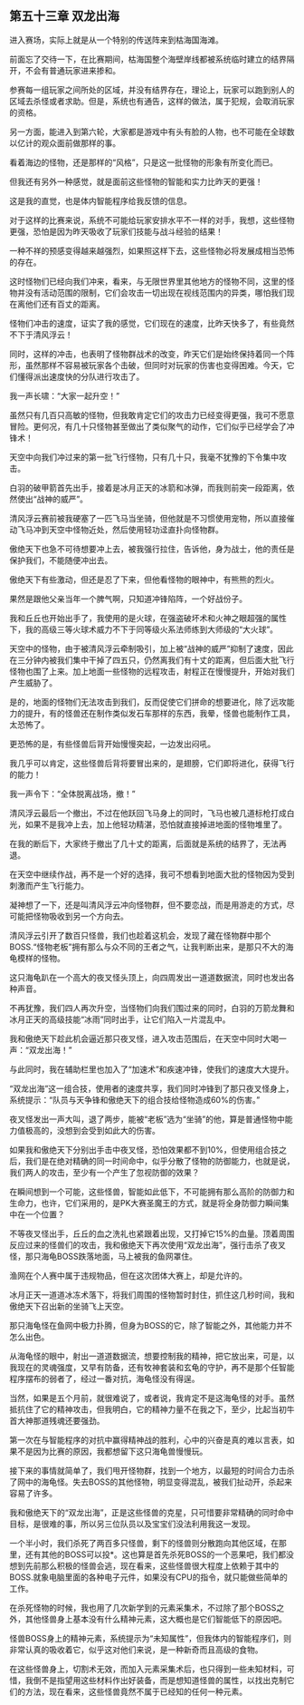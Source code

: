 ## 第五十三章 双龙出海

进入赛场，实际上就是从一个特别的传送阵来到枯海国海滩。

前面忘了交待一下，在比赛期间，枯海国整个海壁岸线都被系统临时建立的结界隔开，不会有普通玩家进来掺和。

参赛每一组玩家之间所处的区域，并没有结界存在，理论上，玩家可以跑到别人的区域去杀怪或者求助。但是，系统也有通告，这样的做法，属于犯规，会取消玩家的资格。

另一方面，能进入到第六轮，大家都是游戏中有头有脸的人物，也不可能在全球数以亿计的观众面前做那样的事。

看着海边的怪物，还是那样的“风格”，只是这一批怪物的形象有所变化而已。

但我还有另外一种感觉，就是面前这些怪物的智能和实力比昨天的更强！

这是我的直觉，也是体内智能程序给我反馈的信息。

对于这样的比赛来说，系统不可能给玩家安排水平不一样的对手，我想，这些怪物更强，恐怕是因为昨天吸收了玩家们技能与战斗经验的结果！

一种不祥的预感变得越来越强烈，如果照这样下去，这些怪物必将发展成相当恐怖的存在。

这时怪物们已经向我们冲来，看来，与无限世界里其他地方的怪物不同，这里的怪物并没有活动范围的限制，它们会攻击一切出现在视线范围内的异类，哪怕我们现在离他们还有百丈的距离。

怪物们冲击的速度，证实了我的感觉，它们现在的速度，比昨天快多了，有些竟然不下于清风浮云！

同时，这样的冲击，也表明了怪物群战术的改变，昨天它们是始终保持着同一个阵形，虽然那样不容易被玩家各个击破，但同时对玩家的伤害也变得困难。今天，它们懂得派出速度快的分队进行攻击了。

我一声长啸：“大家一起升空！”

虽然只有几百只高敏的怪物，但我敢肯定它们的攻击力已经变得更强，我可不愿意冒险。更何况，有几十只怪物甚至做出了类似聚气的动作，它们似乎已经学会了冲锋术！

天空中向我们冲过来的第一批飞行怪物，只有几十只，我毫不犹豫的下令集中攻击。

白羽的破甲箭首先出手，接着是冰月正天的冰箭和冰弹，而我则前突一段距离，依然使出“战神的威严”。

清风浮云赛前被我硬塞了一匹飞马当坐骑，但他就是不习惯使用宠物，所以直接催动飞马冲到天空中怪物近处，然后使用轻功迳直扑向怪物群。

傲绝天下也急不可待想要冲上去，被我强行拉住，告诉他，身为战士，他的责任是保护我们，不能随便冲出去。

傲绝天下有些激动，但还是忍了下来，但他看怪物的眼神中，有熊熊的烈火。

果然是跟他父亲当年一个脾气啊，只知道冲锋陷阵，一个好战份子。

我和丘丘也开始出手了，我使用的是火球，在强盗破坏术和火神之眼超强的属性下，我的高级三等火球术威力不下于同等级火系法师练到大师级的“大火球”。

天空中的怪物，由于被清风浮云牵制吸引，加上被“战神的威严”抑制了速度，因此在三分钟内被我们集中干掉了四五只，仍然离我们有十丈的距离，但后面大批飞行怪物也围了上来。加上地面一些怪物的远程攻击，射程正在慢慢提升，开始对我们产生威胁了。

是的，地面的怪物们无法攻击到我们，反而促使它们拼命的想要进化，除了远攻能力的提升，有的怪兽还在制作类似发石车那样的东西，我晕，怪兽也能制作工具，太恐怖了。

更恐怖的是，有些怪兽后背开始慢慢突起，一边发出闷吼。

我几乎可以肯定，这些怪兽后背将要冒出来的，是翅膀，它们即将进化，获得飞行的能力！

我一声令下：“全体脱离战场，撤！”

清风浮云最后一个撤出，不过在他跃回飞马身上的同时，飞马也被几道标枪打成白光，如果不是我冲上去，加上他轻功精湛，恐怕就直接掉进地面的怪物堆里了。

在我的断后下，大家终于撤出了几十丈的距离，后面就是系统的结界了，无法再退。

在天空中继续作战，再不是一个好的选择，我可不想看到地面大批的怪物因为受到刺激而产生飞行能力。

凝神想了一下，还是叫清风浮云冲向怪物群，但不要恋战，而是用游走的方式，尽可能把怪物吸收到另一个方向去。

清风浮云引开了数百只怪兽，我们也趁着这机会，发现了藏在怪物群中那个BOSS.“怪物老板”拥有那么与众不同的王者之气，让我判断出来，是那只不大的海龟模样的怪物。

这只海龟趴在一个高大的夜叉怪头顶上，向四周发出一道道数据流，同时也发出各种声音。

不再犹豫，我们四人再次升空，当怪物们向我们围过来的同时，白羽的万箭龙舞和冰月正天的高级技能“冰雨”同时出手，让它们陷入一片混乱中。

我和傲绝天下趁此机会逼近那只夜叉怪，进入攻击范围后，在天空中同时大喝一声：“双龙出海！”

与此同时，我在辅助栏里也加入了“加速术”和疾速冲锋，使我们的速度大大提升。

“双龙出海”这一组合技，使用者的速度共享，我们同时冲锋到了那只夜叉怪身上，系统提示：“队员与天争锋和傲绝天下的组合技给怪物造成60%的伤害。”

夜叉怪发出一声大叫，退了两步，能被“老板”选为“坐骑”的他，算是普通怪物中能力值极高的，没想到会受到如此大的伤害。

如果我和傲绝天下分别出手击中夜叉怪，恐怕效果都不到10%，但使用组合技之后，我们是在绝对精确的同一时间命中，似乎分散了怪物的防御能力，也就是说，我们两人的攻击，至少有一个产生了忽视防御的效果？

在瞬间想到一个可能，这些怪兽，智能如此低下，不可能拥有那么高阶的防御力和生命力，也许，它们采用的，是PK大赛圣魔王的方式，就是将全身防御力瞬间集中在一个位置？

不等夜叉怪出手，丘丘的血之洗礼也紧跟着出现，又打掉它15%的血量。顶着周围反应过来的怪兽们的攻击，我和傲绝天下再次使用“双龙出海”，强行击杀了夜叉怪，那只海龟BOSS跌落地面，马上被我的鱼网罩住。

渔网在个人赛中属于违规物品，但在这次团体大赛上，却是允许的。

冰月正天一道道冰冻术落下，将我们周围的怪物暂时封住，抓住这几秒时间，我和傲绝天下召出新的坐骑飞上天空。

那只海龟怪在鱼网中极力扑腾，但身为BOSS的它，除了智能之外，其他能力并不怎么出色。

从海龟怪的眼中，射出一道道数据流，想要控制我的精神，把它放出来，可是，以我现在的灵魂强度，又早有防备，还有牧神套装和玄龟的守护，再不是那个任智能程序摆布的弱者了，经过一番对抗，海龟怪没有得逞。

当然，如果是五个月前，就很难说了，或者说，我肯定不是这海龟怪的对手。虽然抵抗住了它的精神攻击，但我明白，它的精神力量不在我之下，至少，比起当初牛首大神那道残魂还要强劲。

第一次在与智能程序的对抗中赢得精神战的胜利，心中的兴奋是真的难以言表，如果不是因为比赛的原因，我都想留下这只海龟兽慢慢玩。

接下来的事情就简单了，我们甩开怪物群，找到一个地方，以最短的时间合力击杀了网中的海龟怪。失去BOSS的其他怪物，明显变得混乱，被我们扯动开，杀起来容易了许多。

我和傲绝天下的“双龙出海”，正是这些怪兽的克星，只可惜要非常精确的同时命中目标，是很难的事，所以另三位队员以及宝宝们没法利用我这一发现。

一个半小时，我们杀死了两百多只怪兽，剩下的怪兽则分散跑向其他区域，在那里，还有其他的BOSS可以投\*。这也算是首先杀死BOSS的一个恶果吧，我们都没想到先前那么积极的怪兽会逃，现在看来，这些怪兽很大程度上依赖于其中的BOSS.就象电脑里面的各种电子元件，如果没有CPU的指令，就只能做些简单的工作。

在杀死怪物的时候，我也用了几次新学到的元素采集术，不过除了那个BOSS之外，其他怪兽身上基本没有什么精神元素，这大概也是它们智能低下的原因吧。

怪兽BOSS身上的精神元素，系统提示为“未知属性”，但我体内的智能程序们，则非常认真的吸收着它，似乎这对他们来说，是一种新奇而且高级的食物。

在这些怪兽身上，切割术无效，而加入元素采集术后，也只得到一些未知材料，可惜，我倒不是指望用这些材料作出好装备，而是想知道怪兽的属性，以找出克制它们的方法，现在看来，这些怪兽竟然不属于已经知的任何一种元素。

